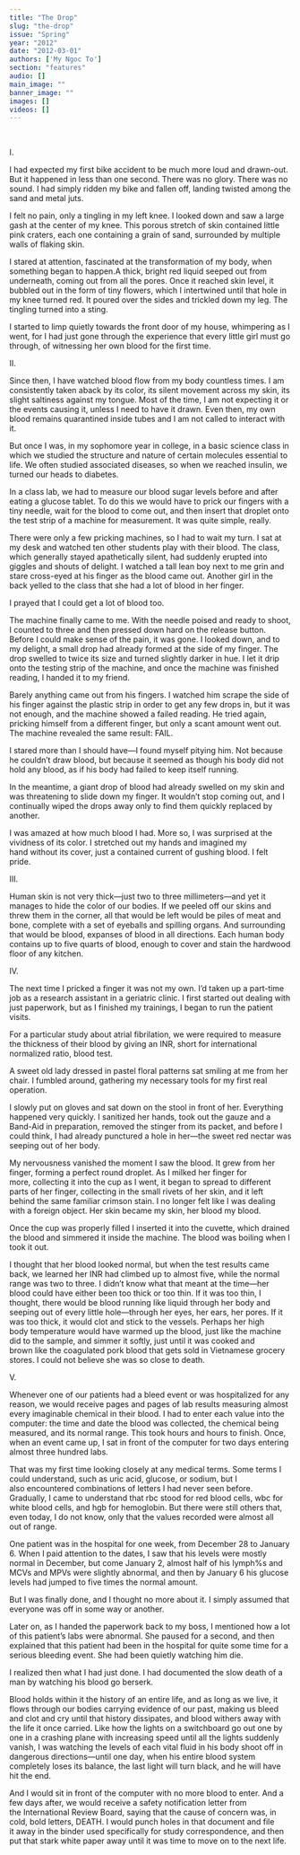 ```yaml
---
title: "The Drop"
slug: "the-drop"
issue: "Spring"
year: "2012"
date: "2012-03-01"
authors: ['My Ngoc To']
section: "features"
audio: []
main_image: ""
banner_image: ""
images: []
videos: []
---
```

 

 I. 

I had expected my first bike accident to be much more loud and drawn-out. But it happened in less than one second. There was no glory. There was no sound. I had simply ridden my bike and fallen off, landing twisted among the sand and metal juts.

I felt no pain, only a tingling in my left knee. I looked down and saw a large gash at the center of my knee. This porous stretch of skin contained little pink craters, each one containing a grain of sand, surrounded by multiple walls of flaking skin.    

I stared at attention, fascinated at the transformation of my body, when something began to happen.A thick, bright red liquid seeped out from underneath, coming out from all the pores. Once it reached skin level, it bubbled out in the form of tiny flowers, which I intertwined until that hole in my knee turned red. It poured over the sides and trickled down my leg. The tingling turned into a sting.  

I started to limp quietly towards the front door of my house, whimpering as I went, for I had just gone through the experience that every little girl must go through, of witnessing her own blood for the first time.

 II.

Since then, I have watched blood flow from my body countless times. I am consistently taken aback by its color, its silent movement across my skin, its slight saltiness against my tongue. Most of the time, I am not expecting it or the events causing it, unless I need to have it drawn. Even then, my own blood remains quarantined inside tubes and I am not called to interact with it.

But once I was, in my sophomore year in college, in a basic science class in which we studied the structure and nature of certain molecules essential to life. We often studied associated diseases, so when we reached insulin, we turned our heads to diabetes.

In a class lab, we had to measure our blood sugar levels before and after eating a glucose tablet. To do this we would have to prick our fingers with a tiny needle, wait for the blood to come out, and then insert that droplet onto the test strip of a machine for measurement. It was quite simple, really.

There were only a few pricking machines, so I had to wait my turn. I sat at my desk and watched ten other students play with their blood. The class, which generally stayed apathetically silent, had suddenly erupted into giggles and shouts of delight. I watched a tall lean boy next to me grin and stare cross-eyed at his finger as the blood came out. Another girl in the back yelled to the class that she had a lot of blood in her finger.

I prayed that I could get a lot of blood too.

The machine finally came to me. With the needle poised and ready to shoot, I counted to three and then pressed down hard on the release button. Before I could make sense of the pain, it was gone. I looked down, and to my delight, a small drop had already formed at the side of my finger. The drop swelled to twice its size and turned slightly darker in hue. I let it drip onto the testing strip of the machine, and once the machine was finished reading, I handed it to my friend.

Barely anything came out from his fingers. I watched him scrape the side of his finger against the plastic strip in order to get any few drops in, but it was not enough, and the machine showed a failed reading. He tried again, pricking himself from a different finger, but only a scant amount went out. The machine revealed the same result: FAIL.

I stared more than I should have—I found myself pitying him. Not because he couldn’t draw blood, but because it seemed as though his body did not hold any blood, as if his body had failed to keep itself running.

In the meantime, a giant drop of blood had already swelled on my skin and was threatening to slide down my finger. It wouldn’t stop coming out, and I continually wiped the drops away only to find them quickly replaced by another. 

I was amazed at how much blood I had. More so, I was surprised at the vividness of its color. I stretched out my hands and imagined my hand without its cover, just a contained current of gushing blood. I felt pride. 

 III.

Human skin is not very thick—just two to three millimeters—and yet it manages to hide the color of our bodies. If we peeled off our skins and threw them in the corner, all that would be left would be piles of meat and bone, complete with a set of eyeballs and spilling organs. And surrounding that would be blood, expanses of blood in all directions. Each human body contains up to five quarts of blood, enough to cover and stain the hardwood floor of any kitchen.

 IV.

The next time I pricked a finger it was not my own. I’d taken up a part-time job as a research assistant in a geriatric clinic. I first started out dealing with just paperwork, but as I finished my trainings, I began to run the patient visits.

For a particular study about atrial fibrilation, we were required to measure the thickness of their blood by giving an INR, short for international normalized ratio, blood test.

A sweet old lady dressed in pastel floral patterns sat smiling at me from her chair. I fumbled around, gathering my necessary tools for my first real operation.

I slowly put on gloves and sat down on the stool in front of her. Everything happened very quickly. I sanitized her hands, took out the gauze and a Band-Aid in preparation, removed the stinger from its packet, and before I could think, I had already punctured a hole in her—the sweet red nectar was seeping out of her body.

My nervousness vanished the moment I saw the blood. It grew from her finger, forming a perfect round droplet. As I milked her finger for more, collecting it into the cup as I went, it began to spread to different parts of her finger, collecting in the small rivets of her skin, and it left behind the same familiar crimson stain. I no longer felt like I was dealing with a foreign object. Her skin became my skin, her blood my blood.

Once the cup was properly filled I inserted it into the cuvette, which drained the blood and simmered it inside the machine. The blood was boiling when I took it out.

I thought that her blood looked normal, but when the test results came back, we learned her INR had climbed up to almost five, while the normal range was two to three. I didn’t know what that meant at the time—her blood could have either been too thick or too thin. If it was too thin, I thought, there would be blood running like liquid through her body and seeping out of every little hole—through her eyes, her ears, her pores. If it was too thick, it would clot and stick to the vessels. Perhaps her high body temperature would have warmed up the blood, just like the machine did to the sample, and simmer it softly, just until it was cooked and brown like the coagulated pork blood that gets sold in Vietnamese grocery stores. I could not believe she was so close to death.

 V.

Whenever one of our patients had a bleed event or was hospitalized for any reason, we would receive pages and pages of lab results measuring almost every imaginable chemical in their blood. I had to enter each value into the computer: the time and date the blood was collected, the chemical being measured, and its normal range. This took hours and hours to finish. Once, when an event came up, I sat in front of the computer for two days entering almost three hundred labs.

That was my first time looking closely at any medical terms. Some terms I could understand, such as uric acid, glucose, or sodium, but I also encountered combinations of letters I had never seen before. Gradually, I came to understand that rbc stood for red blood cells, wbc for white blood cells, and hgb for hemoglobin. But there were still others that, even today, I do not know, only that the values recorded were almost all out of range.

One patient was in the hospital for one week, from December 28 to January 6. When I paid attention to the dates, I saw that his levels were mostly normal in December, but come January 2, almost half of his lymph%s and MCVs and MPVs were slightly abnormal, and then by January 6 his glucose levels had jumped to five times the normal amount.

But I was finally done, and I thought no more about it. I simply assumed that everyone was off in some way or another. 

Later on, as I handed the paperwork back to my boss, I mentioned how a lot of this patient’s labs were abnormal. She paused for a second, and then explained that this patient had been in the hospital for quite some time for a serious bleeding event. She had been quietly watching him die.

I realized then what I had just done. I had documented the slow death of a man by watching his blood go berserk.

Blood holds within it the history of an entire life, and as long as we live, it flows through our bodies carrying evidence of our past, making us bleed and clot and cry until that history dissipates, and blood withers away with the life it once carried. Like how the lights on a switchboard go out one by one in a crashing plane with increasing speed until all the lights suddenly vanish, I was watching the levels of each vital fluid in his body shoot off in dangerous directions—until one day, when his entire blood system completely loses its balance, the last light will turn black, and he will have hit the end.

And I would sit in front of the computer with no more blood to enter. And a few days after, we would receive a safety notification letter from the International Review Board, saying that the cause of concern was, in cold, bold letters, DEATH. I would punch holes in that document and file it away in the binder used specifically for study correspondence, and then put that stark white paper away until it was time to move on to the next life.

 

